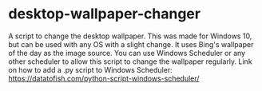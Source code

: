 # desktop-wallpaper-changer
A script to change the desktop wallpaper. This was made for Windows 10, but can be used with any OS with a slight change.
It uses Bing's wallpaper of the day as the image source.
You can use Windows Scheduler or any other scheduler to allow this script to change the wallpaper regularly.
Link on how to add a .py script to Windows Scheduler: https://datatofish.com/python-script-windows-scheduler/
